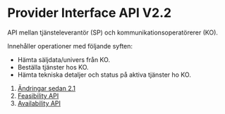 # Provider Interface API V2.2

API mellan tjänsteleverantör (SP) och kommunikationsoperatörerer (KO).

Innehåller operationer med följande syften:

* Hämta säljdata/univers från KO.
* Beställa tjänster hos KO.
* Hämta tekniska detaljer och status på aktiva tjänster ho KO.


1. [Ändringar sedan 2.1](changelog.md)
2. [Feasibility API](feasibility.md5)
3. [Availability API](availability.md5)
